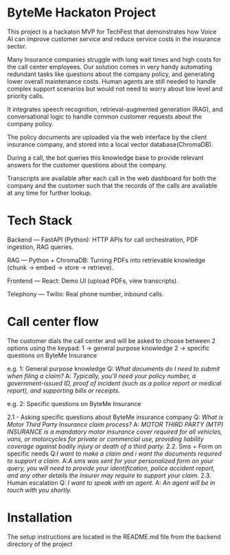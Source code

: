 # ByteMe Hackaton Project

This project is a hackaton MVP for TechFest that demonstrates how Voice AI can improve customer service and reduce service costs in the insurance sector.

Many Insurance companies struggle with long wait times and high costs for the call center employees. Our solution comes in very handy automating redundant tasks like questions about the company policy, and generating lower overall maintenance costs. Human agents are still needed to handle complex support scenarios but would not need to worry about low level and priority calls.

It integrates speech recognition, retrieval-augmented generation (RAG), and conversational logic to handle common customer requests about the company policy.

The policy documents are uploaded via the web interface by the client insurance company, and stored into a local vector database(ChromaDB).

During a call, the bot queries this knowledge base to provide relevant answers for the customer questions about the company.

Transcripts are available after each call in the web dashboard for both the company and the customer such that the records of the calls are available at any time for further lookup.

# Tech Stack

Backend — FastAPI (Python): HTTP APIs for call orchestration, PDF ingestion, RAG queries.

RAG — Python + ChromaDB: Turning PDFs into retrievable knowledge (chunk → embed → store → retrieve).

Frontend — React: Demo UI (upload PDFs, view transcripts).

Telephony — Twilio: Real phone number, inbound calls.

# Call center flow

The customer dials the call center and will be asked to choose between 2 options using the keypad:
1 -> general purpose knowledge
2 -> specific questions on ByteMe Insurance

e.g. 1: General purpose knowledge
    Q: *What documents do I need to submit when filing a claim?*
    A: *Typically, you’ll need your policy number, a government-issued ID, proof of incident (such as a police report or medical report), and supporting bills or receipts.*

e.g. 2: Specific questions on ByteMe Insurance

2.1 - Asking specific questions about ByteMe insurance company
    Q: *What is Motor Third Party Insurance claim process?*
    A: *MOTOR THIRD PARTY (MTP) INSURANCE is a mandatory motor insurance cover required for all vehicles, vans, or motorcycles for private or commercial use, providing liability coverage against bodily injury or death of a third party.*
2.2. Sms + Form on specific needs 
    Q:*I want to make a claim and i want the documents required to support a claim.*
    A:*A sms was sent for your personalized form on your query, you will need to provide your identification, police accident report, and any other details the insurer may require to support your claim.*
2.3. Human escalation
  Q: *I want to speak with an agent.*
  A: *An agent will be in touch with you shortly.*

# Installation

The setup instructions are located in the README.md file from the backend directory of the project
